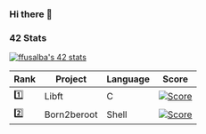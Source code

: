 ### Hi there 👋


### 42 Stats
[![ffusalba's 42 stats](https://badge42.herokuapp.com/api/stats/ffusalba?privacyEmail=true)](https://github.com/JaeSeoKim/badge42)

| Rank        | Project       | Language | Score                                                                          |
| ----------- | -----------   | -------- | ------------------------------------------------------------------------------ |
| 1️⃣          | Libft         | C        | [![Score](https://badge42.herokuapp.com/api/project/ffusalba/Libft)]()         |
| 2️⃣          | Born2beroot   | Shell    | [![Score](https://badge42.herokuapp.com/api/project/ffusalba/Born2beroot)]()   |